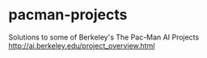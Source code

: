 # pacman-projects
Solutions to some of Berkeley's The Pac-Man AI Projects http://ai.berkeley.edu/project_overview.html
